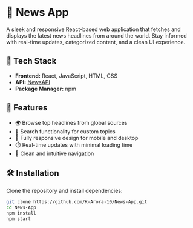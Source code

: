 # 📰 News App

A sleek and responsive React-based web application that fetches and displays the latest news headlines from around the world. Stay informed with real-time updates, categorized content, and a clean UI experience.

## 🔧 Tech Stack

- **Frontend:** React, JavaScript, HTML, CSS
- **API:** [NewsAPI](https://newsapi.org/)
- **Package Manager:** npm

## 🚀 Features

- 🌍 Browse top headlines from global sources  
- 🔎 Search functionality for custom topics  
- 📱 Fully responsive design for mobile and desktop  
- ⏱️ Real-time updates with minimal loading time  
- 🧭 Clean and intuitive navigation  

## 🛠️ Installation

Clone the repository and install dependencies:

```bash
git clone https://github.com/K-Arora-10/News-App.git
cd News-App
npm install
npm start
